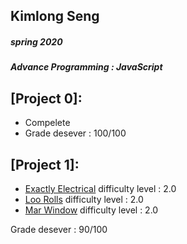 ## Kimlong Seng
##### spring 2020
##### Advance Programming : JavaScript

## [Project 0]:
- Compelete
- Grade desever : 100/100

## [Project 1]:

- [Exactly Electrical](https://github.com/KimlongSeng/AdvJS-KimlongSeng/blob/master/HW1/Loo_Rolls.js)	  difficulty level : 2.0
- [Loo Rolls](https://github.com/KimlongSeng/AdvJS-KimlongSeng/blob/master/HW1/Loo_Rolls.js)		  difficulty level : 2.0
- [Mar Window](https://github.com/KimlongSeng/AdvJS-KimlongSeng/blob/master/HW1/Mars_Window.js)   difficulty level : 2.0

Grade desever : 90/100
